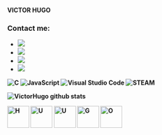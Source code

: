 <b> VICTOR HUGO <b>
  
### Contact me:
- <a href="mailto:victorhugofny@gmail.com?Subject=Meu%20contato&Body=Victor%20Hugo"><img src="https://img.shields.io/badge/gmail%20Victorhugofny-DD1000?style=for-the-badge&logo=gmail&logoColor=white"/></a>
- <a href="https://www.instagram.com/victorhugofny/"><img src="https://img.shields.io/badge/Instagram%20@victorhugofny-DD2476?style=for-the-badge&logo=instagram&logoColor=white"/></a>
- <a href="https://steamcommunity.com/id/HugoFUNNY/"><img src="https://img.shields.io/badge/steam%20HugoFUNNY-DD2476?style=for-the-badge&logo=steam&logoColor=white"/></a>
- <a href="https://www.youtube.com/channel/UC0LxIVk-V0k6LsX_Z251iMw"><img src="https://img.shields.io/badge/Youtube%20HugoFUNNY-DD2000?style=for-the-badge&logo=youtube&logoColor=white"/></a>

![C](https://img.shields.io/badge/C-3776AB?style=flat-square&logo=C&logoColor=white)
![JavaScript](https://img.shields.io/badge/JavaScript-F7DF1E?style=flat-square&logo=JavaScript&logoColor=white)
![Visual Studio Code](https://img.shields.io/badge/Visual_Studio_Code-007ACC?style=flat-square&logo=Visual-Studio-Code&logoColor=white)
![STEAM](https://img.shields.io/badge/Steam-0078D7?style=flat-square&logo=Steam&logoColor=white)

![VictorHugo github stats](https://github-readme-stats.vercel.app/api?username=victorhugofny&show_icons=true)

<img src="https://steamuserimages-a.akamaihd.net/ugc/913548444676774197/B095660493E790390CFEBF02BBE7E4A183961025/?imw=150&imh=150&ima=fit&impolicy=Letterbox&imcolor=%23000000&letterbox=true" alt="H" width="50" height="50">
<img src="https://camo.githubusercontent.com/9eab4fdd5db8bf74dfad943cd1201835e23fee9a772465b229a1ceaf78cf1f20/68747470733a2f2f737465616d75736572696d616765732d612e616b616d616968642e6e65742f7567632f3931333534383434343637363737343139372f423039353636303439334537393033393043464542463032424245374534413138333936313032352f3f696d773d36333726696d683d33353826696d613d66697426696d706f6c6963793d4c6574746572626f7826696d636f6c6f723d253233303030303030266c6574746572626f783d74727565" alt="U" width="50" height="50">
<img src="https://steamuserimages-a.akamaihd.net/ugc/913548444676776352/BDFF03118CFC6523786A64D3B2C87465C1CFA031/?imw=150&imh=150&ima=fit&impolicy=Letterbox&imcolor=%23000000&letterbox=true" alt="U" width="50" height="50">
<img src="https://steamuserimages-a.akamaihd.net/ugc/913548444676840487/5ABA6BA77D9851465446D942543A98A746E57FE3/?imw=150&imh=150&ima=fit&impolicy=Letterbox&imcolor=%23000000&letterbox=true" alt="G" width="50" height="50">
<img src="https://steamuserimages-a.akamaihd.net/ugc/913548444676776843/66A755228C3DDD293DB4949C07C69B0560E2912A/?imw=150&imh=150&ima=fit&impolicy=Letterbox&imcolor=%23000000&letterbox=true" alt="O" width="50" height="50">
